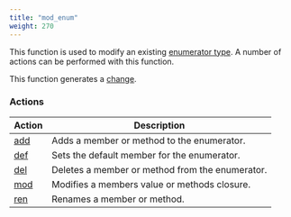```yaml
---
title: "mod_enum"
weight: 270
---
```


This function is used to modify an existing [enumerator type](../../data-types/enum). A number of actions can be performed with this function.

This function generates a [change](../../overview/changes).

### Actions

Action | Description
------ | -----------
[add](./add) | Adds a member or method to the enumerator.
[def](./def) | Sets the default member for the enumerator.
[del](./del) | Deletes a member or method from the enumerator.
[mod](./mod) | Modifies a members value or methods closure.
[ren](./ren) | Renames a member or method.
